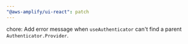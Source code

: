 ```yaml
---
"@aws-amplify/ui-react": patch
---
```


chore: Add error message when `useAuthenticator` can't find a parent `Authenticator.Provider`.
